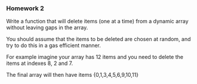 ### Homework 2

Write a function that will delete items (one at a time) from a dynamic array without leaving gaps in the array. 

You should assume that the items to be deleted are chosen at random, and try to do this in a gas efficient manner.

For example imagine your array has 12 items and you need to delete the items at indexes 8, 2 and 7.

The final array will then have items {0,1,3,4,5,6,9,10,11}